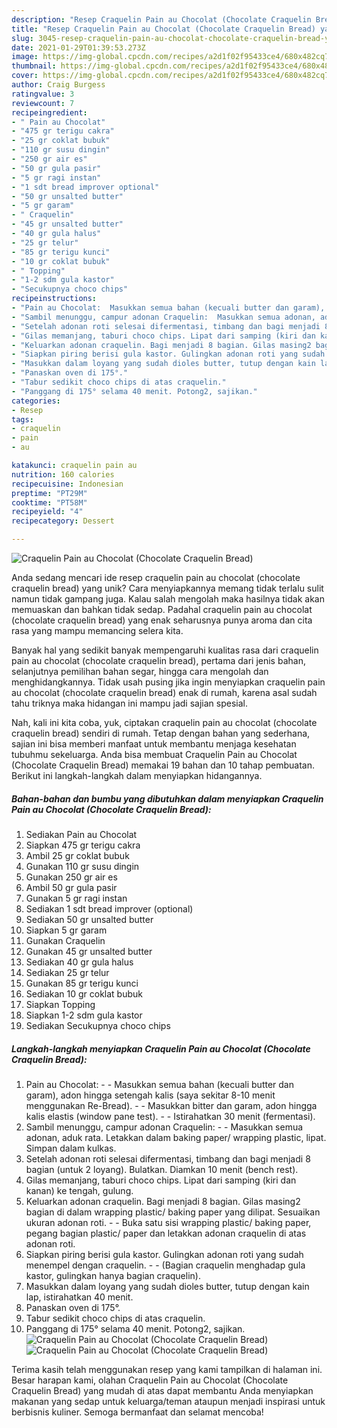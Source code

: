 ```yaml
---
description: "Resep Craquelin Pain au Chocolat (Chocolate Craquelin Bread) yang Harus Anda Coba"
title: "Resep Craquelin Pain au Chocolat (Chocolate Craquelin Bread) yang Harus Anda Coba"
slug: 3045-resep-craquelin-pain-au-chocolat-chocolate-craquelin-bread-yang-harus-anda-coba
date: 2021-01-29T01:39:53.273Z
image: https://img-global.cpcdn.com/recipes/a2d1f02f95433ce4/680x482cq70/craquelin-pain-au-chocolat-chocolate-craquelin-bread-foto-resep-utama.jpg
thumbnail: https://img-global.cpcdn.com/recipes/a2d1f02f95433ce4/680x482cq70/craquelin-pain-au-chocolat-chocolate-craquelin-bread-foto-resep-utama.jpg
cover: https://img-global.cpcdn.com/recipes/a2d1f02f95433ce4/680x482cq70/craquelin-pain-au-chocolat-chocolate-craquelin-bread-foto-resep-utama.jpg
author: Craig Burgess
ratingvalue: 3
reviewcount: 7
recipeingredient:
- " Pain au Chocolat"
- "475 gr terigu cakra"
- "25 gr coklat bubuk"
- "110 gr susu dingin"
- "250 gr air es"
- "50 gr gula pasir"
- "5 gr ragi instan"
- "1 sdt bread improver optional"
- "50 gr unsalted butter"
- "5 gr garam"
- " Craquelin"
- "45 gr unsalted butter"
- "40 gr gula halus"
- "25 gr telur"
- "85 gr terigu kunci"
- "10 gr coklat bubuk"
- " Topping"
- "1-2 sdm gula kastor"
- "Secukupnya choco chips"
recipeinstructions:
- "Pain au Chocolat:  Masukkan semua bahan (kecuali butter dan garam), adon hingga setengah kalis (saya sekitar 8-10 menit menggunakan Re-Bread).  Masukkan bitter dan garam, adon hingga kalis elastis (window pane test).  Istirahatkan 30 menit (fermentasi)."
- "Sambil menunggu, campur adonan Craquelin:  Masukkan semua adonan, aduk rata. Letakkan dalam baking paper/ wrapping plastic, lipat. Simpan dalam kulkas."
- "Setelah adonan roti selesai difermentasi, timbang dan bagi menjadi 8 bagian (untuk 2 loyang). Bulatkan. Diamkan 10 menit (bench rest)."
- "Gilas memanjang, taburi choco chips. Lipat dari samping (kiri dan kanan) ke tengah, gulung."
- "Keluarkan adonan craquelin. Bagi menjadi 8 bagian. Gilas masing2 bagian di dalam wrapping plastic/ baking paper yang dilipat. Sesuaikan ukuran adonan roti.  Buka satu sisi wrapping plastic/ baking paper, pegang bagian plastic/ paper dan letakkan adonan craquelin di atas adonan roti."
- "Siapkan piring berisi gula kastor. Gulingkan adonan roti yang sudah menempel dengan craquelin.   (Bagian craquelin menghadap gula kastor, gulingkan hanya bagian craquelin)."
- "Masukkan dalam loyang yang sudah dioles butter, tutup dengan kain lap, istirahatkan 40 menit."
- "Panaskan oven di 175°."
- "Tabur sedikit choco chips di atas craquelin."
- "Panggang di 175° selama 40 menit. Potong2, sajikan."
categories:
- Resep
tags:
- craquelin
- pain
- au

katakunci: craquelin pain au 
nutrition: 160 calories
recipecuisine: Indonesian
preptime: "PT29M"
cooktime: "PT58M"
recipeyield: "4"
recipecategory: Dessert

---
```



![Craquelin Pain au Chocolat (Chocolate Craquelin Bread)](https://img-global.cpcdn.com/recipes/a2d1f02f95433ce4/680x482cq70/craquelin-pain-au-chocolat-chocolate-craquelin-bread-foto-resep-utama.jpg)

Anda sedang mencari ide resep craquelin pain au chocolat (chocolate craquelin bread) yang unik? Cara menyiapkannya memang tidak terlalu sulit namun tidak gampang juga. Kalau salah mengolah maka hasilnya tidak akan memuaskan dan bahkan tidak sedap. Padahal craquelin pain au chocolat (chocolate craquelin bread) yang enak seharusnya punya aroma dan cita rasa yang mampu memancing selera kita.

Banyak hal yang sedikit banyak mempengaruhi kualitas rasa dari craquelin pain au chocolat (chocolate craquelin bread), pertama dari jenis bahan, selanjutnya pemilihan bahan segar, hingga cara mengolah dan menghidangkannya. Tidak usah pusing jika ingin menyiapkan craquelin pain au chocolat (chocolate craquelin bread) enak di rumah, karena asal sudah tahu triknya maka hidangan ini mampu jadi sajian spesial.




Nah, kali ini kita coba, yuk, ciptakan craquelin pain au chocolat (chocolate craquelin bread) sendiri di rumah. Tetap dengan bahan yang sederhana, sajian ini bisa memberi manfaat untuk membantu menjaga kesehatan tubuhmu sekeluarga. Anda bisa membuat Craquelin Pain au Chocolat (Chocolate Craquelin Bread) memakai 19 bahan dan 10 tahap pembuatan. Berikut ini langkah-langkah dalam menyiapkan hidangannya.

<!--inarticleads1-->

##### Bahan-bahan dan bumbu yang dibutuhkan dalam menyiapkan Craquelin Pain au Chocolat (Chocolate Craquelin Bread):

1. Sediakan  Pain au Chocolat
1. Siapkan 475 gr terigu cakra
1. Ambil 25 gr coklat bubuk
1. Gunakan 110 gr susu dingin
1. Gunakan 250 gr air es
1. Ambil 50 gr gula pasir
1. Gunakan 5 gr ragi instan
1. Sediakan 1 sdt bread improver (optional)
1. Sediakan 50 gr unsalted butter
1. Siapkan 5 gr garam
1. Gunakan  Craquelin
1. Gunakan 45 gr unsalted butter
1. Sediakan 40 gr gula halus
1. Sediakan 25 gr telur
1. Gunakan 85 gr terigu kunci
1. Sediakan 10 gr coklat bubuk
1. Siapkan  Topping
1. Siapkan 1-2 sdm gula kastor
1. Sediakan Secukupnya choco chips




<!--inarticleads2-->

##### Langkah-langkah menyiapkan Craquelin Pain au Chocolat (Chocolate Craquelin Bread):

1. Pain au Chocolat: -  - Masukkan semua bahan (kecuali butter dan garam), adon hingga setengah kalis (saya sekitar 8-10 menit menggunakan Re-Bread). -  - Masukkan bitter dan garam, adon hingga kalis elastis (window pane test). -  - Istirahatkan 30 menit (fermentasi).
1. Sambil menunggu, campur adonan Craquelin: -  - Masukkan semua adonan, aduk rata. Letakkan dalam baking paper/ wrapping plastic, lipat. Simpan dalam kulkas.
1. Setelah adonan roti selesai difermentasi, timbang dan bagi menjadi 8 bagian (untuk 2 loyang). Bulatkan. Diamkan 10 menit (bench rest).
1. Gilas memanjang, taburi choco chips. Lipat dari samping (kiri dan kanan) ke tengah, gulung.
1. Keluarkan adonan craquelin. Bagi menjadi 8 bagian. Gilas masing2 bagian di dalam wrapping plastic/ baking paper yang dilipat. Sesuaikan ukuran adonan roti. -  - Buka satu sisi wrapping plastic/ baking paper, pegang bagian plastic/ paper dan letakkan adonan craquelin di atas adonan roti.
1. Siapkan piring berisi gula kastor. Gulingkan adonan roti yang sudah menempel dengan craquelin.  -  - (Bagian craquelin menghadap gula kastor, gulingkan hanya bagian craquelin).
1. Masukkan dalam loyang yang sudah dioles butter, tutup dengan kain lap, istirahatkan 40 menit.
1. Panaskan oven di 175°.
1. Tabur sedikit choco chips di atas craquelin.
1. Panggang di 175° selama 40 menit. Potong2, sajikan.
<img src="//assets-global.cpcdn.com/assets/icons/button_play-2c75c40dde080a61004c1f40b05d8f140eaff45d7e9e6481dc71c63d2e7c4909.png" alt="Craquelin Pain au Chocolat (Chocolate Craquelin Bread)"><img src="//assets-global.cpcdn.com/assets/icons/button_play-2c75c40dde080a61004c1f40b05d8f140eaff45d7e9e6481dc71c63d2e7c4909.png" alt="Craquelin Pain au Chocolat (Chocolate Craquelin Bread)">



Terima kasih telah menggunakan resep yang kami tampilkan di halaman ini. Besar harapan kami, olahan Craquelin Pain au Chocolat (Chocolate Craquelin Bread) yang mudah di atas dapat membantu Anda menyiapkan makanan yang sedap untuk keluarga/teman ataupun menjadi inspirasi untuk berbisnis kuliner. Semoga bermanfaat dan selamat mencoba!
